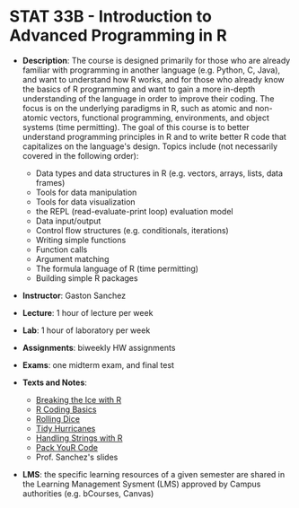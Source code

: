 # STAT 33B - Introduction to Advanced Programming in R

- __Description__: The course is designed primarily for those who are already familiar with programming in another language (e.g. Python, C, Java), and want to understand how R works, and for those who already know the basics of R programming and want to gain a more in-depth understanding of the language in order to improve their coding. The focus is on the underlying paradigms in R, such as atomic and non-atomic vectors, functional programming, environments, and object systems (time permitting). The goal of this course is to better understand programming principles in R and to write better R code that capitalizes on the language's design. Topics include (not necessarily covered in the following order): 

    + Data types and data structures in R (e.g. vectors, arrays, lists, data frames)
    + Tools for data manipulation
    + Tools for data visualization
    + the REPL (read-evaluate-print loop) evaluation model
    + Data input/output
    + Control flow structures (e.g. conditionals, iterations)
    + Writing simple functions
    + Function calls
    + Argument matching
    + The formula language of R (time permitting)
    + Building simple R packages

- __Instructor__: Gaston Sanchez

- __Lecture__: 1 hour of lecture per week

- __Lab__: 1 hour of laboratory per week

- __Assignments__: biweekly HW assignments

- __Exams__: one midterm exam, and final test

- __Texts and Notes__:
    + [Breaking the Ice with R](https://www.gastonsanchez.com/R-ice-breaker)
    + [R Coding Basics](https://www.gastonsanchez.com/R-coding-basics)
    + [Rolling Dice](https://www.gastonsanchez.com/R-rolling-dice)
    + [Tidy Hurricanes](https://www.gastonsanchez.com/R-tidy-hurricanes)
    + [Handling Strings with R](https://leanpub.com/r4strings)
    + [Pack YouR Code](https://leanpub.com/packyourcode)
    + Prof. Sanchez's slides

- __LMS__: the specific learning resources of a given semester are shared in the Learning Management Sysment (LMS) approved by Campus authorities (e.g. bCourses, Canvas)

